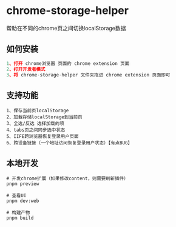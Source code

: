 # chrome-storage-helper

帮助在不同的chrome页之间切换localStorage数据

## 如何安装

```js
1、打开 chrome浏览器 页面的 chrome extension 页面
2、打开开发者模式
3、将 chrome-storage-helper 文件夹拖进 chrome extension 页面即可
```

## 支持功能

```
1、保存当前页localStorage
2、加载存储localStorage到当前页
3、全选/反选 选择加载的项
4、tabs页之间同步选中状态
5、IIFE跨浏览器恢复登录用户页面
6、跨设备链接（一个地址访问恢复登录用户状态）【有点BUG】
```
## 本地开发
```shell
# 开发chrome扩展（如果修改content，则需要刷新插件）
pnpm preview

# 查看UI
pnpm dev:web

# 构建产物
pnpm build
```
